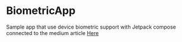 # BiometricApp
Sample app that use device biometric support with Jetpack compose connected to the medium article <a href="https://medium.com/@en.mazzucchelli/biometric-authentication-jetpack-compose-146ee35e7039" target="_blank">Here</a>
